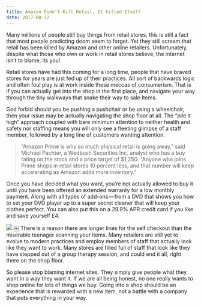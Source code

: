 ```yaml
---
title: Amazon Didn’t Kill Retail, It Killed Itself
date: 2017-08-12
---
```

Many millions of people still buy things from retail stores, this is still a fact that most people predicting doom seem to forget. Yet they still scream that retail has been killed by Amazon and other online retailers. Unfortunately, despite what those who own or work in retail stores believe, the internet isn’t to blame, its you!

Retail stores have had this coming for a long time, people that have braved stores for years are just fed up of their practices. All sort of backwards logic and often foul play is at work inside these meccas of consumerism. That is if you can actually get into the shop in the first place, and navigate your way through the tiny walkways that snake their way to sale Items.

God forbid should you be pushing a pushchair or be using a wheelchair, then your issue may be actually navigating the shop floor at all. The “pile it high” approach coupled with bare minimum attention to neither health and safety nor staffing means you will only see a fleeting glimpse of a staff member, followed by a long line of customers wanting attention.

> “Amazon Prime is why so much physical retail is going away,” said Michael Pachter, a Wedbush Securities Inc. analyst who has a buy rating on the stock and a price target of $1,250. “Anyone who joins Prime shops in retail stores 10 percent less, and that number will keep accelerating as Amazon adds more inventory.”

Once you have decided what you want, you’re not actually allowed to buy it until you have been offered an extended warranty for a low monthly payment. Along with all types of add-ons — from a DVD that shows you how to set your DVD player up to a super secret cleaner that will keep your clothes perfect. You can also put this on a 29.9% APR credit card if you like and save yourself £4.

![][image-1]
￼
There is a reason there are longer lines for the self checkout than the miserable teenager scanning your items. Many retailers are still yet to evolve to modern practices and employ members of staff that actually look like they want to work. Many stores are filled full of staff that look like they have stepped out of a group therapy session, and could end it all, right there on the shop floor.

So please stop blaming internet sites. They simply give people what they want in a way they want it. If we are all being honest, no one really wants to shop online for lots of things we buy. Going into a shop should be an experience that is rewarded with a new item, not a battle with a company that puts everything in your way.

[image-1]:	https://cdn-images-1.medium.com/max/800/0*k3185lgN7VQ2P-hl.jpeg